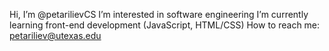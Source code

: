 Hi, I’m @petarilievCS
I’m interested in software engineering
I’m currently learning front-end development (JavaScript, HTML/CSS)
How to reach me: petariliev@utexas.edu


